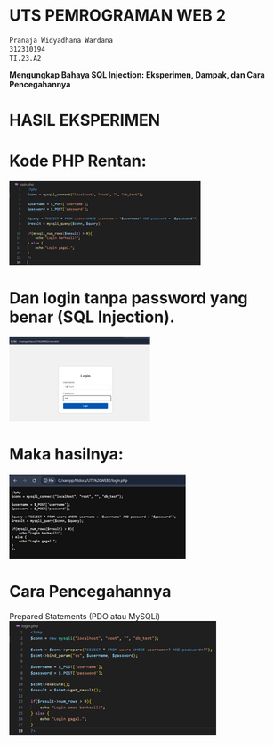 # UTS PEMROGRAMAN WEB 2

```
Pranaja Widyadhana Wardana 
312310194
TI.23.A2
```
**Mengungkap Bahaya SQL Injection: Eksperimen, Dampak, dan Cara Pencegahannya**

# HASIL EKSPERIMEN
# Kode PHP Rentan:
<img src="/Gitimage(UTS)/Picture1.png" img>

# Dan login tanpa password yang benar (SQL Injection).
<img src="/Gitimage(UTS)/Picture2.png" img>

# Maka hasilnya:
<img src="/Gitimage(UTS)/Picture3.png" img>

# Cara Pencegahannya
Prepared Statements (PDO atau MySQLi)
<img src="/Gitimage(UTS)/Picture4.png" img>
